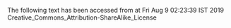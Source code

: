 The following text has been accessed from at Fri Aug 9 02:23:39 IST 2019
Creative_Commons_Attribution-ShareAlike_License
